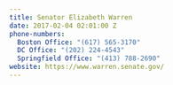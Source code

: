 ```yaml
---
title: Senator Elizabeth Warren
date: 2017-02-04 02:01:00 Z
phone-numbers:
  Boston Office: "(617) 565-3170"
  DC Office: "(202) 224-4543"
  Springfield Office: "(413) 788-2690"
website: https://www.warren.senate.gov/
---
```



